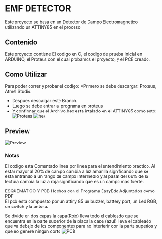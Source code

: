 # EMF DETECTOR
Este proyecto se basa en un Detector de Campo Electromagnetico utilizando un ATTINY85 en el proceso

## Contenido
Este proyecto contiene El codigo en C, el codigo de prueba inicial en ARDUINO, el Proteus con el cual probamos el proyecto, y el PCB creado.

## Como Utilizar 
Para poder correr y probar el codigo:
*Primero se debe descargar: Proteus, Atmel Studio.
* Despues descargar este Branch. 
* Luego se debe entrar al programa en proteus
* Y confirmar que el Archivo.hex esta intalado en el ATTINY85
como esto:
![Proteus](https://github.com/uLatinaPma-Mechatronics/Circuitos-4/tree/master/term-projects/EMF%20DETECTOR/Pasos.png)
![hex](https://github.com/uLatinaPma-Mechatronics/Circuitos-4/tree/master/term-projects/EMF%20DETECTOR/hex.png)


## Preview
![Preview](https://github.com/uLatinaPma-Mechatronics/Circuitos-4/tree/master/term-projects/EMF%20DETECTOR/Preview.png)

### Notas
El codigo esta Comentado linea por linea para el entendimiento practico.
Al estar mayor al 20% de campo cambia a luz amarilla significando que se esta entrando a un rango de campo intermedio y al pasar del 66% de la lectura cambia la luz a roja significando que es un campo mas fuerte.


ESQUEMATICO Y PCB 
Hechos con el Programa EasyEda Adjuntados como PDF  
El pcb esta compuesto por un attiny 85 un buzzer, battery port, un Led RGB, un switch y la antena.

Se divide en dos capas la capa(Rojo) lleva todo el cableado que se encuentra en la parte superior de la placa la capa (azul) lleva el cableado que va debajo de los componentes para no interferir con la parte superios y que no genere ningun corto
![PCB](https://github.com/uLatinaPma-Mechatronics/Circuitos-4/tree/master/term-projects/EMF%20DETECTOR/PCB.jpeg)
